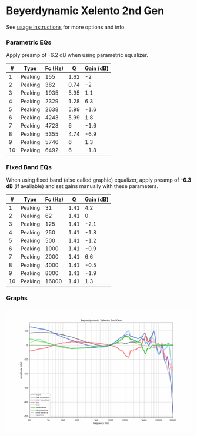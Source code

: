 # Beyerdynamic Xelento 2nd Gen
See [usage instructions](https://github.com/jaakkopasanen/AutoEq#usage) for more options and info.

### Parametric EQs
Apply preamp of -6.2 dB when using parametric equalizer.

|   # | Type    |   Fc (Hz) |    Q |   Gain (dB) |
|-----|---------|-----------|------|-------------|
|   1 | Peaking |       155 | 1.62 |        -2   |
|   2 | Peaking |       382 | 0.74 |        -2   |
|   3 | Peaking |      1935 | 5.95 |         1.1 |
|   4 | Peaking |      2329 | 1.28 |         6.3 |
|   5 | Peaking |      2638 | 5.99 |        -1.6 |
|   6 | Peaking |      4243 | 5.99 |         1.8 |
|   7 | Peaking |      4723 | 6    |        -1.6 |
|   8 | Peaking |      5355 | 4.74 |        -6.9 |
|   9 | Peaking |      5746 | 6    |         1.3 |
|  10 | Peaking |      6492 | 6    |        -1.8 |

### Fixed Band EQs
When using fixed band (also called graphic) equalizer, apply preamp of **-6.3 dB** (if available) and set gains manually with these parameters.

|   # | Type    |   Fc (Hz) |    Q |   Gain (dB) |
|-----|---------|-----------|------|-------------|
|   1 | Peaking |        31 | 1.41 |         4.2 |
|   2 | Peaking |        62 | 1.41 |         0   |
|   3 | Peaking |       125 | 1.41 |        -2.1 |
|   4 | Peaking |       250 | 1.41 |        -1.8 |
|   5 | Peaking |       500 | 1.41 |        -1.2 |
|   6 | Peaking |      1000 | 1.41 |        -0.9 |
|   7 | Peaking |      2000 | 1.41 |         6.6 |
|   8 | Peaking |      4000 | 1.41 |        -0.5 |
|   9 | Peaking |      8000 | 1.41 |        -1.9 |
|  10 | Peaking |     16000 | 1.41 |         1.3 |

### Graphs
![](./Beyerdynamic%20Xelento%202nd%20Gen.png)
